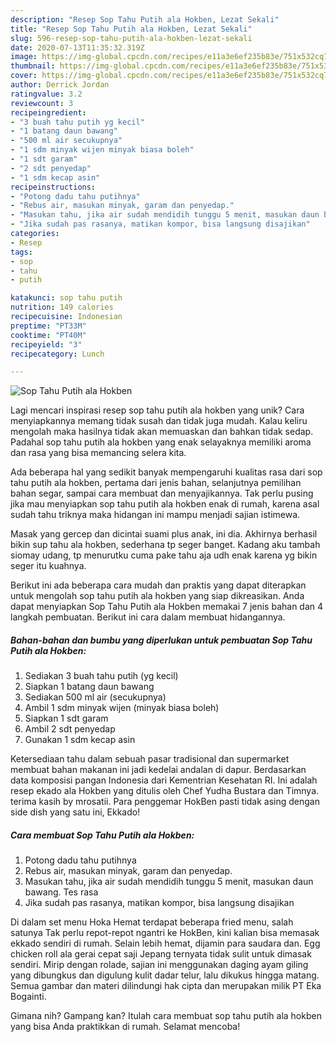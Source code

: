 ```yaml
---
description: "Resep Sop Tahu Putih ala Hokben, Lezat Sekali"
title: "Resep Sop Tahu Putih ala Hokben, Lezat Sekali"
slug: 596-resep-sop-tahu-putih-ala-hokben-lezat-sekali
date: 2020-07-13T11:35:32.319Z
image: https://img-global.cpcdn.com/recipes/e11a3e6ef235b83e/751x532cq70/sop-tahu-putih-ala-hokben-foto-resep-utama.jpg
thumbnail: https://img-global.cpcdn.com/recipes/e11a3e6ef235b83e/751x532cq70/sop-tahu-putih-ala-hokben-foto-resep-utama.jpg
cover: https://img-global.cpcdn.com/recipes/e11a3e6ef235b83e/751x532cq70/sop-tahu-putih-ala-hokben-foto-resep-utama.jpg
author: Derrick Jordan
ratingvalue: 3.2
reviewcount: 3
recipeingredient:
- "3 buah tahu putih yg kecil"
- "1 batang daun bawang"
- "500 ml air secukupnya"
- "1 sdm minyak wijen minyak biasa boleh"
- "1 sdt garam"
- "2 sdt penyedap"
- "1 sdm kecap asin"
recipeinstructions:
- "Potong dadu tahu putihnya"
- "Rebus air, masukan minyak, garam dan penyedap."
- "Masukan tahu, jika air sudah mendidih tunggu 5 menit, masukan daun bawang. Tes rasa"
- "Jika sudah pas rasanya, matikan kompor, bisa langsung disajikan"
categories:
- Resep
tags:
- sop
- tahu
- putih

katakunci: sop tahu putih 
nutrition: 149 calories
recipecuisine: Indonesian
preptime: "PT33M"
cooktime: "PT40M"
recipeyield: "3"
recipecategory: Lunch

---
```



![Sop Tahu Putih ala Hokben](https://img-global.cpcdn.com/recipes/e11a3e6ef235b83e/751x532cq70/sop-tahu-putih-ala-hokben-foto-resep-utama.jpg)

Lagi mencari inspirasi resep sop tahu putih ala hokben yang unik? Cara menyiapkannya memang tidak susah dan tidak juga mudah. Kalau keliru mengolah maka hasilnya tidak akan memuaskan dan bahkan tidak sedap. Padahal sop tahu putih ala hokben yang enak selayaknya memiliki aroma dan rasa yang bisa memancing selera kita.

Ada beberapa hal yang sedikit banyak mempengaruhi kualitas rasa dari sop tahu putih ala hokben, pertama dari jenis bahan, selanjutnya pemilihan bahan segar, sampai cara membuat dan menyajikannya. Tak perlu pusing jika mau menyiapkan sop tahu putih ala hokben enak di rumah, karena asal sudah tahu triknya maka hidangan ini mampu menjadi sajian istimewa.

Masak yang gercep dan dicintai suami plus anak, ini dia. Akhirnya berhasil bikin sup tahu ala hokben, sederhana tp seger banget. Kadang aku tambah siomay udang, tp menurutku cuma pake tahu aja udh enak karena yg bikin seger itu kuahnya.


Berikut ini ada beberapa cara mudah dan praktis yang dapat diterapkan untuk mengolah sop tahu putih ala hokben yang siap dikreasikan. Anda dapat menyiapkan Sop Tahu Putih ala Hokben memakai 7 jenis bahan dan 4 langkah pembuatan. Berikut ini cara dalam membuat hidangannya.

<!--inarticleads1-->

##### Bahan-bahan dan bumbu yang diperlukan untuk pembuatan Sop Tahu Putih ala Hokben:

1. Sediakan 3 buah tahu putih (yg kecil)
1. Siapkan 1 batang daun bawang
1. Sediakan 500 ml air (secukupnya)
1. Ambil 1 sdm minyak wijen (minyak biasa boleh)
1. Siapkan 1 sdt garam
1. Ambil 2 sdt penyedap
1. Gunakan 1 sdm kecap asin


Ketersediaan tahu dalam sebuah pasar tradisional dan supermarket membuat bahan makanan ini jadi kedelai andalan di dapur. Berdasarkan data komposisi pangan Indonesia dari Kementrian Kesehatan RI. Ini adalah resep ekado ala Hokben yang ditulis oleh Chef Yudha Bustara dan Timnya. terima kasih by mrosatii. Para penggemar HokBen pasti tidak asing dengan side dish yang satu ini, Ekkado! 

<!--inarticleads2-->

##### Cara membuat Sop Tahu Putih ala Hokben:

1. Potong dadu tahu putihnya
1. Rebus air, masukan minyak, garam dan penyedap.
1. Masukan tahu, jika air sudah mendidih tunggu 5 menit, masukan daun bawang. Tes rasa
1. Jika sudah pas rasanya, matikan kompor, bisa langsung disajikan


Di dalam set menu Hoka Hemat terdapat beberapa fried menu, salah satunya Tak perlu repot-repot ngantri ke HokBen, kini kalian bisa memasak ekkado sendiri di rumah. Selain lebih hemat, dijamin para saudara dan. Egg chicken roll ala gerai cepat saji Jepang ternyata tidak sulit untuk dimasak sendiri. Mirip dengan rolade, sajian ini menggunakan daging ayam giling yang dibungkus dan digulung kulit dadar telur, lalu dikukus hingga matang. Semua gambar dan materi dilindungi hak cipta dan merupakan milik PT Eka Bogainti. 

Gimana nih? Gampang kan? Itulah cara membuat sop tahu putih ala hokben yang bisa Anda praktikkan di rumah. Selamat mencoba!

